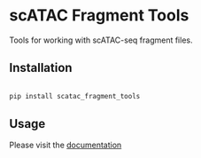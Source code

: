# scATAC Fragment Tools

Tools for working with scATAC-seq fragment files.

## Installation

```bash

pip install scatac_fragment_tools

```

## Usage

Please visit the [documentation](https://aertslab.github.io/scatac_fragment_tools/)
